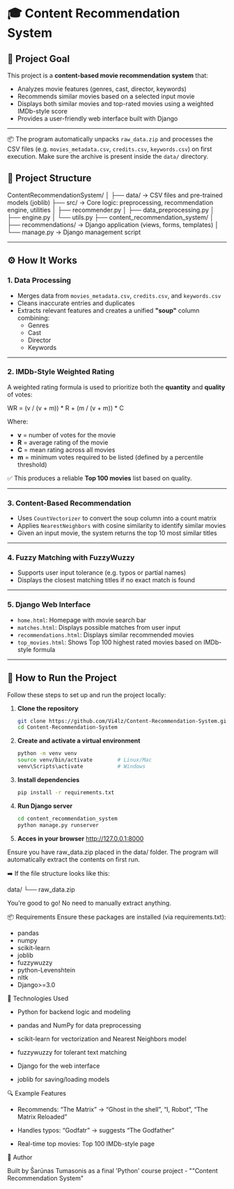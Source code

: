 # 🎓 Content Recommendation System

## 🎯 Project Goal

This project is a **content-based movie recommendation system** that:

- Analyzes movie features (genres, cast, director, keywords)
- Recommends similar movies based on a selected input movie
- Displays both similar movies and top-rated movies using a weighted IMDb-style score
- Provides a user-friendly web interface built with Django

---

📦 The program automatically unpacks `raw_data.zip` and processes the CSV files (e.g. `movies_metadata.csv`, `credits.csv`, `keywords.csv`) on first execution. Make sure the archive is present inside the `data/` directory.


## 🧱 Project Structure

ContentRecommendationSystem/
│
├── data/ → CSV files and pre-trained models (joblib)
├── src/ → Core logic: preprocessing, recommendation engine, utilities
│ ├── recommender.py
│ ├── data_preprocessing.py
│ ├── engine.py
│ └── utils.py
├── content_recommendation_system/
│ ├── recommendations/ → Django application (views, forms, templates)
│ └── manage.py → Django management script


---

## ⚙️ How It Works

### 1. Data Processing

- Merges data from `movies_metadata.csv`, `credits.csv`, and `keywords.csv`
- Cleans inaccurate entries and duplicates
- Extracts relevant features and creates a unified **"soup"** column combining:
  - Genres
  - Cast
  - Director
  - Keywords

---

### 2. IMDb-Style Weighted Rating

A weighted rating formula is used to prioritize both the **quantity** and **quality** of votes:

WR = (v / (v + m)) * R + (m / (v + m)) * C


Where:
- **v** = number of votes for the movie  
- **R** = average rating of the movie  
- **C** = mean rating across all movies  
- **m** = minimum votes required to be listed (defined by a percentile threshold)

✅ This produces a reliable **Top 100 movies** list based on quality.

---

### 3. Content-Based Recommendation

- Uses `CountVectorizer` to convert the soup column into a count matrix
- Applies `NearestNeighbors` with cosine similarity to identify similar movies
- Given an input movie, the system returns the top 10 most similar titles

---

### 4. Fuzzy Matching with FuzzyWuzzy

- Supports user input tolerance (e.g. typos or partial names)
- Displays the closest matching titles if no exact match is found

---

### 5. Django Web Interface

- `home.html`: Homepage with movie search bar
- `matches.html`: Displays possible matches from user input
- `recommendations.html`: Displays similar recommended movies
- `top_movies.html`: Shows Top 100 highest rated movies based on IMDb-style formula

---

## 🚀 How to Run the Project

Follow these steps to set up and run the project locally:

1. **Clone the repository**
   ```bash
   git clone https://github.com/Vi4lz/Content-Recommendation-System.git
   cd Content-Recommendation-System

2. **Create and activate a virtual environment**
    ```bash
    python -m venv venv
    source venv/bin/activate        # Linux/Mac
    venv\Scripts\activate           # Windows
   
3. **Install dependencies**
    ```bash
    pip install -r requirements.txt

4. **Run Django server**
    ```bash
    cd content_recommendation_system
    python manage.py runserver

5. **Acces in your browser**
    http://127.0.0.1:8000    

Ensure you have raw_data.zip placed in the data/ folder. 
The program will automatically extract the contents on first run.

➡️ If the file structure looks like this:

data/
└── raw_data.zip

You’re good to go! No need to manually extract anything.


📦 Requirements
Ensure these packages are installed (via requirements.txt):

* pandas
* numpy
* scikit-learn
* joblib
* fuzzywuzzy
* python-Levenshtein
* nltk
* Django>=3.0


🧠 Technologies Used
*  Python for backend logic and modeling

*  pandas and NumPy for data preprocessing

*  scikit-learn for vectorization and Nearest Neighbors model

*  fuzzywuzzy for tolerant text matching

*  Django for the web interface

*  joblib for saving/loading models


🔍 Example Features
*  Recommends: “The Matrix” → “Ghost in the shell”, “I, Robot”, “The Matrix Reloaded”

*  Handles typos: “Godfatr” → suggests “The Godfather”

*  Real-time top movies: Top 100 IMDb-style page


🤖 Author

Built by Šarūnas Tumasonis as a final 'Python' course project - ""Content Recommendation System"